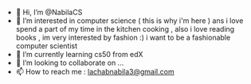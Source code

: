 - 👋 Hi, I’m @NabilaCS
- 👀 I’m interested in computer science ( this is why i'm here ) ans i love spend a part of my time in the kitchen cooking , also i love reading books , im very interested by fashion :) i want to be a fashionable computer scientist 
- 🌱 I’m currently learning cs50 from edX 
- 💞️ I’m looking to collaborate on ...
- 📫 How to reach me : lachabnabila3@gmail.com

<!---
NabilaCS/NabilaCS is a ✨ special ✨ repository because its `README.md` (this file) appears on your GitHub profile.
You can click the Preview link to take a look at your changes.
--->
